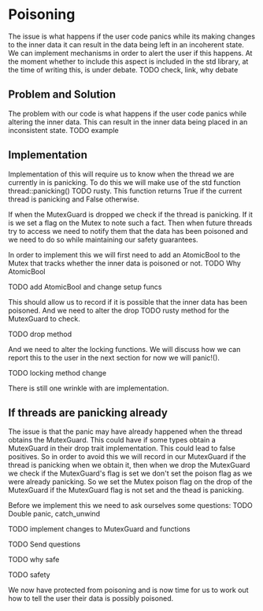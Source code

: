# Poisoning

 The issue is what happens if the user code panics while its making changes to the inner data it can result in the data being left in an incoherent state.
We can implement mechanisms in order to alert the user if this happens. At the moment whether to include this aspect is included in the std library, at the time of writing this, is under debate. TODO check, link, why debate


## Problem and Solution
The problem with our code is what happens if the user code panics while altering the inner data. This can result in the inner data being placed in an inconsistent state. TODO example

## Implementation
Implementation of this will require us to know when the thread we are currently in is panicking. To do this we will make use of the std function thread::panicking() TODO rusty. This function returns True if the current thread is panicking and False otherwise.

If when the MutexGuard is dropped we check if the thread is panicking. If it is we set a flag on the Mutex to note such a fact. Then when future threads try to access we need to notify them that the data has been poisoned and we need to do so while maintaining our safety guarantees.

In order to implement this we will first need to add an AtomicBool to the Mutex that tracks whether the inner data is poisoned or not. TODO Why AtomicBool

TODO add AtomicBool and change setup funcs

This should allow us to record if it is possible that the inner data has been poisoned.
And we need to alter the drop TODO rusty method for the MutexGuard to check.

TODO drop method

And we need to alter the locking functions. We will discuss how we can report this to the user in the next section for now we will panic!().

TODO locking method change

There is still one wrinkle with are implementation.

## If threads are panicking already
The issue is that the panic may have already happened when the thread obtains the MutexGuard. This could have if some types obtain a MutexGuard in their drop trait implementation. This could lead to false positives. So in order to avoid this we will record in our MutexGuard if the thread is panicking when we obtain it, then when we drop the MutexGuard we check if the MutexGuard's flag is set we don't set the poison flag as we were already panicking.
So we set the Mutex poison flag  on the drop of the MutexGuard if the MutexGuard flag is not set and the thead is panicking.

Before we implement this we need to ask ourselves some questions: TODO Double panic, catch_unwind

TODO implement changes to MutexGuard and functions

TODO Send questions

TODO why safe

TODO safety

We now have protected from poisoning and is now time for us to work out how to tell the user their data is possibly poisoned.















